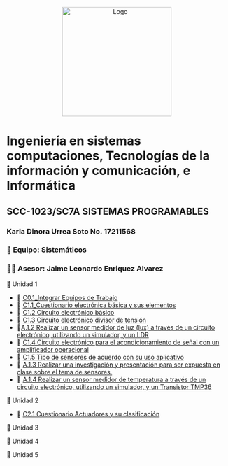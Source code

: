 
<p align="center">
    <img alt="Logo" src="https://www.tijuana.tecnm.mx/wp-content/themes/tecnm/images/logo_TECT.png" width=250 height=250>
</p>

# Ingeniería en sistemas computaciones, Tecnologías de la información y comunicación, e Informática

## SCC-1023/SC7A SISTEMAS PROGRAMABLES
### Karla Dinora Urrea Soto No. 17211568

### :school_satchel: Equipo: Sistemáticos
### 👨‍🏫 Asesor: Jaime Leonardo Enriquez Alvarez

:book: Unidad 1

- :page_with_curl: [C0.1_Integrar Equipos de Trabajo](Trabajos/C0.1_Integrar-equipos-de-trabajo_KarlaUrrea.md)
- :page_with_curl: [C1.1_Cuestionario electrónica básica y sus elementos](Trabajos/C1.1_ElectronicaBasica_y_elementos_KarlaUrrea.md)
- :page_with_curl: [C1.2 Circuito electrónico básico](Trabajos/C1.2_Circuito_electronico_basico_KarlaUrrea.md)
- :page_with_curl: [C1.3 Circuito electrónico divisor de tensión](Trabajos/C1.3_Circuito_electronico_divisor_de_voltaje_KarlaUrrea.md)
- 🏫[A.1.2 Realizar un sensor medidor de luz (lux) a través de un circuito electrónico, utilizando un simulador, y un LDR](https://github.com/Karldin11/SistemasProgramables/blob/main/Trabajos/A1.2_KarlaUrrea_Sistematicos.md)
- :page_with_curl: [C1.4 Circuito electrónico para el acondicionamiento de señal con un amplificador operacional](https://github.com/Karldin11/SistemasProgramables/blob/main/Trabajos/C1.4_Acondicionador_de_senal_AmOP_KarlaUrrea.md)
- :page_with_curl: [C1.5 Tipo de sensores de acuerdo con su uso aplicativo](https://github.com/Karldin11/SistemasProgramables/blob/main/Trabajos/C1.5_Tipos_de_sensores_Karla_Urrea.md)
- 🏫 [A.1.3  Realizar una investigación y presentación para ser expuesta en clase sobre el tema de sensores.](https://github.com/ShaaronPR/Sistemas-Programables/blob/main/A1.3_NombreApellido_Sistematicos.md)
- 🏫 [A.1.4 Realizar un sensor medidor de temperatura a través de un circuito electrónico, utilizando un simulador, y un Transistor TMP36](https://github.com/ShaaronPR/Sistemas-Programables/blob/main/A1.4_NombreApellido_Sistematicos.md)

:book: Unidad 2

- :page_with_curl: [C2.1 Cuestionario Actuadores y su clasificación](Trabajos/C2.1_Actuadores_Neumaticos_e_hidraulicos-Karla_Urrea.md)



:book: Unidad 3


:book: Unidad 4


:book: Unidad 5

